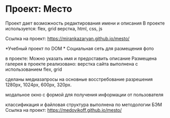 # Проект: Место

Проект дает возможность редактирования имени и описания
В проекте используется: flex, grid верстка, html, css, js

Ссылка на проект: https://mirankazaryan.github.io/mesto/

*Учебный проект по DOM *
Социальная сеть для размещения фото

в проекте:
Можно указать имя и предоставить описание
Размещена галерея
в проекте реализовано:
верстка сайта выполнена с использованием flex, grid

сделаны медиазапросы на основные восстребование разрешения 1280px, 1024px, 600px, 320px.

модальное окно с формой для получения информации от пользователя

классификация и файловая структура выполнена по методологии БЭМ Ссылка на проект: https://medovikoff.github.io/mesto/
